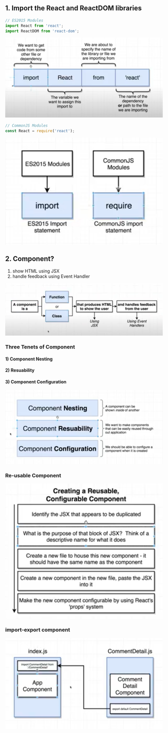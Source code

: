 ## 1. Import the React and ReactDOM libraries
```js
// ES2015 Modules
import React from 'react';
import ReactDOM from 'react-dom';
```
![](../note-images/2-10-1-import.png)

```js
// CommonJS Modules
const React = require('react');
```
![](../note-images/2-10-2-import.png)


## 2. Component?
1. show HTML using JSX
2. handle feedback using Event Handler

![](../note-images/2-11-1-component.png)

### Three Tenets of Component

#### 1) Component Nesting
#### 2) Resuability
#### 3) Component Configuration

![](../note-images/3-01-1-component.png)

### Re-usable Component
![](../note-images/3-08-1-reusableComponent.png)

### import-export component
![](../note-images/3-09-1-import-export.png)